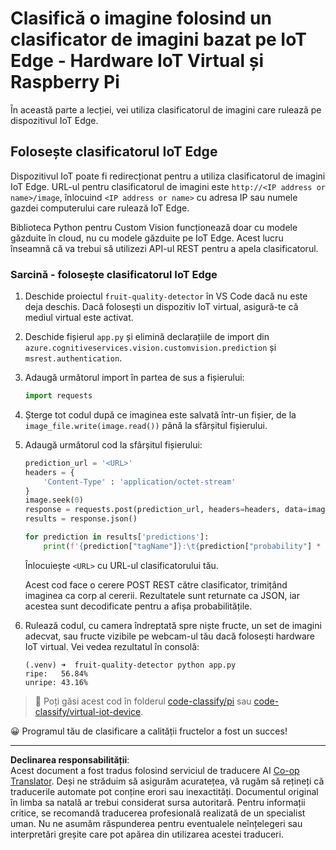 <!--
CO_OP_TRANSLATOR_METADATA:
{
  "original_hash": "50151d9f9dce2801348a93880ef16d86",
  "translation_date": "2025-08-28T08:37:15+00:00",
  "source_file": "4-manufacturing/lessons/3-run-fruit-detector-edge/single-board-computer.md",
  "language_code": "ro"
}
-->
# Clasifică o imagine folosind un clasificator de imagini bazat pe IoT Edge - Hardware IoT Virtual și Raspberry Pi

În această parte a lecției, vei utiliza clasificatorul de imagini care rulează pe dispozitivul IoT Edge.

## Folosește clasificatorul IoT Edge

Dispozitivul IoT poate fi redirecționat pentru a utiliza clasificatorul de imagini IoT Edge. URL-ul pentru clasificatorul de imagini este `http://<IP address or name>/image`, înlocuind `<IP address or name>` cu adresa IP sau numele gazdei computerului care rulează IoT Edge.

Biblioteca Python pentru Custom Vision funcționează doar cu modele găzduite în cloud, nu cu modele găzduite pe IoT Edge. Acest lucru înseamnă că va trebui să utilizezi API-ul REST pentru a apela clasificatorul.

### Sarcină - folosește clasificatorul IoT Edge

1. Deschide proiectul `fruit-quality-detector` în VS Code dacă nu este deja deschis. Dacă folosești un dispozitiv IoT virtual, asigură-te că mediul virtual este activat.

1. Deschide fișierul `app.py` și elimină declarațiile de import din `azure.cognitiveservices.vision.customvision.prediction` și `msrest.authentication`.

1. Adaugă următorul import în partea de sus a fișierului:

    ```python
    import requests
    ```

1. Șterge tot codul după ce imaginea este salvată într-un fișier, de la `image_file.write(image.read())` până la sfârșitul fișierului.

1. Adaugă următorul cod la sfârșitul fișierului:

    ```python
    prediction_url = '<URL>'
    headers = {
        'Content-Type' : 'application/octet-stream'
    }
    image.seek(0)
    response = requests.post(prediction_url, headers=headers, data=image)
    results = response.json()
    
    for prediction in results['predictions']:
        print(f'{prediction["tagName"]}:\t{prediction["probability"] * 100:.2f}%')
    ```

    Înlocuiește `<URL>` cu URL-ul clasificatorului tău.

    Acest cod face o cerere POST REST către clasificator, trimițând imaginea ca corp al cererii. Rezultatele sunt returnate ca JSON, iar acestea sunt decodificate pentru a afișa probabilitățile.

1. Rulează codul, cu camera îndreptată spre niște fructe, un set de imagini adecvat, sau fructe vizibile pe webcam-ul tău dacă folosești hardware IoT virtual. Vei vedea rezultatul în consolă:

    ```output
    (.venv) ➜  fruit-quality-detector python app.py
    ripe:   56.84%
    unripe: 43.16%
    ```

> 💁 Poți găsi acest cod în folderul [code-classify/pi](../../../../../4-manufacturing/lessons/3-run-fruit-detector-edge/code-classify/pi) sau [code-classify/virtual-iot-device](../../../../../4-manufacturing/lessons/3-run-fruit-detector-edge/code-classify/virtual-iot-device).

😀 Programul tău de clasificare a calității fructelor a fost un succes!

---

**Declinarea responsabilității**:  
Acest document a fost tradus folosind serviciul de traducere AI [Co-op Translator](https://github.com/Azure/co-op-translator). Deși ne străduim să asigurăm acuratețea, vă rugăm să rețineți că traducerile automate pot conține erori sau inexactități. Documentul original în limba sa natală ar trebui considerat sursa autoritară. Pentru informații critice, se recomandă traducerea profesională realizată de un specialist uman. Nu ne asumăm răspunderea pentru eventualele neînțelegeri sau interpretări greșite care pot apărea din utilizarea acestei traduceri.